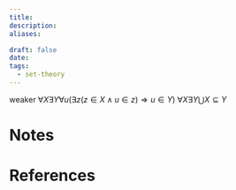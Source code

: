 ```yaml
---
title: 
description: 
aliases: 

draft: false
date: 
tags:
  - set-theory
---
```



weaker 
$\forall X \exists Y \forall u (\exists z(z \in X \land u \in z) \Rightarrow u \in Y)$
$\forall X \exists Y \bigcup X \subseteq Y$


# Notes

# References
``` ad-cite

```

